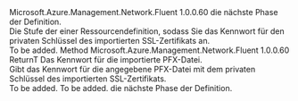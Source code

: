 <Type Name="IWithSslPassword&lt;ReturnT&gt;" FullName="Microsoft.Azure.Management.Network.Fluent.HasSslCertificate.UpdateDefinition.IWithSslPassword&lt;ReturnT&gt;">
  <TypeSignature Language="C#" Value="public interface IWithSslPassword&lt;ReturnT&gt;" />
  <TypeSignature Language="ILAsm" Value=".class public interface auto ansi abstract IWithSslPassword`1&lt;ReturnT&gt;" />
  <TypeSignature Language="DocId" Value="T:Microsoft.Azure.Management.Network.Fluent.HasSslCertificate.UpdateDefinition.IWithSslPassword`1" />
  <TypeSignature Language="VB.NET" Value="Public Interface IWithSslPassword(Of ReturnT)" />
  <TypeSignature Language="F#" Value="type IWithSslPassword&lt;'ReturnT&gt; = interface" />
  <AssemblyInfo>
    <AssemblyName>Microsoft.Azure.Management.Network.Fluent</AssemblyName>
    <AssemblyVersion>1.0.0.60</AssemblyVersion>
  </AssemblyInfo>
  <TypeParameters>
    <TypeParameter Name="ReturnT" />
  </TypeParameters>
  <Interfaces />
  <Docs>
    <typeparam name="ReturnT">die nächste Phase der Definition.</typeparam>
    <summary>
            Die Stufe der einer Ressourcendefinition, sodass Sie das Kennwort für den privaten Schlüssel des importierten SSL-Zertifikats an.
            </summary>
    <remarks>To be added.</remarks>
  </Docs>
  <Members>
    <Member MemberName="WithSslCertificatePassword">
      <MemberSignature Language="C#" Value="public ReturnT WithSslCertificatePassword (string password);" />
      <MemberSignature Language="ILAsm" Value=".method public hidebysig newslot virtual instance !ReturnT WithSslCertificatePassword(string password) cil managed" />
      <MemberSignature Language="DocId" Value="M:Microsoft.Azure.Management.Network.Fluent.HasSslCertificate.UpdateDefinition.IWithSslPassword`1.WithSslCertificatePassword(System.String)" />
      <MemberSignature Language="VB.NET" Value="Public Function WithSslCertificatePassword (password As String) As ReturnT" />
      <MemberSignature Language="F#" Value="abstract member WithSslCertificatePassword : string -&gt; 'ReturnT" Usage="iWithSslPassword.WithSslCertificatePassword password" />
      <MemberType>Method</MemberType>
      <AssemblyInfo>
        <AssemblyName>Microsoft.Azure.Management.Network.Fluent</AssemblyName>
        <AssemblyVersion>1.0.0.60</AssemblyVersion>
      </AssemblyInfo>
      <ReturnValue>
        <ReturnType>ReturnT</ReturnType>
      </ReturnValue>
      <Parameters>
        <Parameter Name="password" Type="System.String" />
      </Parameters>
      <Docs>
        <param name="password">Das Kennwort für die importierte PFX-Datei.</param>
        <summary>
            Gibt das Kennwort für die angegebene PFX-Datei mit dem privaten Schlüssel des importierten SSL-Zertifikats.
            </summary>
        <returns>To be added.</returns>
        <remarks>To be added.</remarks>
        <return>die nächste Phase der Definition.</return>
      </Docs>
    </Member>
  </Members>
</Type>